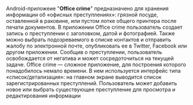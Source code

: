 Android-приложеие "**Office crime**" предназначено для хранения информации об «офисных преступлениях»: грязной посуде, оставленной в раковине, или пустом лотке общего принтера после печати документов.
В приложении Office crime пользователь создает запись о преступлении с заголовком, датой и фотографией. Также можно выбрать подозреваемого в списке контактов и отправить жалобу по электронной почте, опубликовать ее в Twitter, Facebook или другом приложении. Сообщив о преступлении, пользователь освобождается от негатива и может сосредоточиться на текущей задаче.
Office crime — сложное приложение, для построения которого понадобилось немало времени. В нем используется интерфейс типа «список/детализация»: на главном экране выводится список зарегистрированных преступлений. Пользователь может добавить новое или выбрать существующее преступление для просмотра и редактирования информации